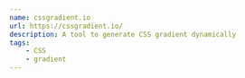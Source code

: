 ```yaml
---
name: cssgradient.io
url: https://cssgradient.io/
description: A tool to generate CSS gradient dynamically
tags: 
    - CSS
    - gradient
---
```

